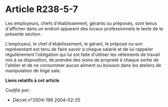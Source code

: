 # Article R238-5-7

Les employeurs, chefs d'établissement, gérants ou préposés, sont tenus d'afficher dans un endroit apparent des locaux
professionnels le texte de la présente section.

L'employeur, le chef d'établissement, le gérant, le préposé ou son représentant est tenu de faire savoir à chaque salarié et
de lui rappeler régulièrement l'obligation qui lui est faite d'utiliser les vêtements de travail mis à sa disposition, de
prendre des soins de propreté à chaque sortie de l'atelier et de ne consommer aucun aliment ou boisson dans les ateliers de
manipulation de linge sale.

**Liens relatifs à cet article**

_Codifié par_:

  - Décret n°2004-196 2004-02-25
